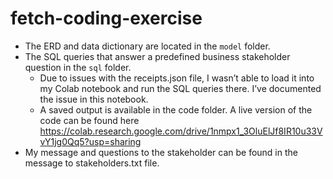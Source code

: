 # fetch-coding-exercise

- The ERD and data dictionary are located in the `model` folder.
- The SQL queries that answer a predefined business stakeholder question in the `sql` folder.
  - Due to issues with the receipts.json file, I wasn’t able to load it into my Colab notebook and run the SQL queries there. I’ve documented the issue in this notebook.
  - A saved output is available in the code folder. A live version of the code can be found here https://colab.research.google.com/drive/1nmpx1_3OluElJf8IR10u33VvY1jg0Qq5?usp=sharing
- My message and questions to the stakeholder can be found in the message to stakeholders.txt file.

